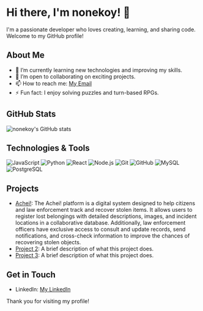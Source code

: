 # Hi there, I'm nonekoy! 👋

I'm a passionate developer who loves creating, learning, and sharing code. Welcome to my GitHub profile!

## About Me
- 🌱 I’m currently learning new technologies and improving my skills.
- 💼 I’m open to collaborating on exciting projects.
- 📫 How to reach me: [My Email](mailto:vinicius.pereira.gomes@hotmail.com)
- ⚡ Fun fact: I enjoy solving puzzles and turn-based RPGs.

## GitHub Stats
![nonekoy's GitHub stats](https://github-readme-stats.vercel.app/api?username=nonekoy&show_icons=true&theme=radical)

## Technologies & Tools
![JavaScript](https://img.shields.io/badge/-JavaScript-333333?style=flat&logo=javascript)
![Python](https://img.shields.io/badge/-Python-333333?style=flat&logo=python)
![React](https://img.shields.io/badge/-React-333333?style=flat&logo=react)
![Node.js](https://img.shields.io/badge/-Node.js-333333?style=flat&logo=node.js)
![Git](https://img.shields.io/badge/-Git-333333?style=flat&logo=git)
![GitHub](https://img.shields.io/badge/-GitHub-333333?style=flat&logo=github)
![MySQL](https://img.shields.io/badge/-MySQL-333333?style=flat&logo=mysql)
![PostgreSQL](https://img.shields.io/badge/-PostgreSQL-333333?style=flat&logo=postgresql)

## Projects
- [Achei!](https://github.com/Achei2025/PlataformaWeb): The Achei! platform is a digital system designed to help citizens and law enforcement track and recover stolen items. It allows users to register lost belongings with detailed descriptions, images, and incident locations in a collaborative database. Additionally, law enforcement officers have exclusive access to consult and update records, send notifications, and cross-check information to improve the chances of recovering stolen objects.
- [Project 2](https://github.com/nonekoy/project2): A brief description of what this project does.
- [Project 3](https://github.com/nonekoy/project3): A brief description of what this project does.

## Get in Touch
- LinkedIn: [My LinkedIn](https://www.linkedin.com/in/vin%C3%ADcius-de-carvalho-5b8394220/)

Thank you for visiting my profile!
